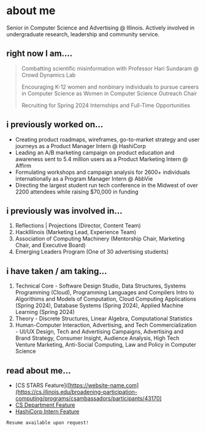# about me 

Senior in Computer Science and Advertising @ Illinois. Actively involved in undergraduate research, leadership and community service.  

## right now I am....

> Combatting scientific misinformation with Professor Hari Sundaram @ Crowd Dynamics Lab
> 
> Encouraging K-12 women and nonbinary individuals to pursue careers in Computer Science as Women in Computer Science Outreach Chair
> 
> Recruiting for Spring 2024 Internships and Full-Time Opportunities 

## i previously worked on...

*   Creating product roadmaps, wireframes, go-to-market strategy and user journeys as a Product Manager Intern @ HashiCorp
*   Leading an A/B marketing campaign on product education and awareness sent to 5.4 million users as a Product Marketing Intern @ Affirm
*   Formulating workshops and campaign analysis for 2600+ individuals internationally as a Program Manager Intern @ AbbVie
*   Directing the largest student run tech conference in the Midwest of over 2200 attendees while raising $70,000 in funding

## i previously was involved in...

1.  Reflections | Projections (Director, Content Team)  
2.  HackIllinois (Marketing Lead, Experience Team) 
3.  Association of Computing Machinery (Mentorship Chair, Marketing Chair, and Executive Board)
4.  Emerging Leaders Program (One of 30 advertising students) 

## i have taken / am taking...

1. Technical Core - Software Design Studio, Data Structures, Systems Programming (Cloud), Programming Languages and Compilers Intro to Algorithims and Models of Computation, Cloud Computing Applications (Spring 2024), Database Systems (Spring 2024), Applied Machine Learning (Spring 2024)
2. Theory - Discrete Structures, Linear Algebra, Computational Statistics 
3. Human-Computer Interaction, Advertising, and Tech Commercialization - UI/UX Design, Tech and Advertising Campaigns, Advertising and Brand Strategy, Consumer Insight, Audience Analysis, High Tech Venture Marketing, Anti-Social Computing, Law and Policy in Computer Science

## read about me...
*   [CS STARS Feature]([https://website-name.com](https://cs.illinois.edu/broadening-participation-computing/programs/csambassadors/participants/43170)
*   [CS Department Feature](https://cs.illinois.edu/news/reflections-projections-co-directors-think-back-on-the-purpose-of-their-successful-event)
*   [HashiCorp Intern Feature]([https://website-name.com](https://www.hashicorp.com/blog/hashicorp-early-careers-preparing-interns-for-the-real-world)https://www.hashicorp.com/blog/hashicorp-early-careers-preparing-interns-for-the-real-world)






```
Resume available upon request!
```
